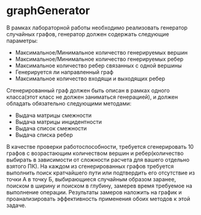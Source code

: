 # graphGenerator

В рамках лабораторной работы необходимо реализовать генератор случайных графов, генератор должен содержать следующие параметры:
- Максимальное/Минимальное количество генерируемых вершин
- Максимальное/Минимальное количество генерируемых ребер
- Максимальное количество ребер связанных с одной вершины
- Генерируется ли направленный граф
- Максимальное количество входящи и выходящих ребер


Сгенерированный граф должен быть описан в рамках одного класса(этот класс не должен заниматься генерацией), и должен обладать обязательно следующими методами:
- Выдача матрицы смежности
- Выдача матрицы инцидентности
- Выдача список смежности 
- Выдача списка ребер


В качестве проверки работоспособности, требуется сгенерировать 10 графов с возрастающим количеством вершин и ребер(количество выбирать в зависимости от сложности расчета для вашего отдельно взятого ПК).
На каждом из сгенерированных графов требуется выполнить поиск кратчайшего пути или подтвердить его отсутствие из точки А в точку Б, выбирающиеся случайным образом заранее, поиском в ширину и поиском в глубину, замерев время требуемое на выполнение операции. Результаты замеров наложить на график и проанализировать эффективность применения обоих методов к этой задаче.
